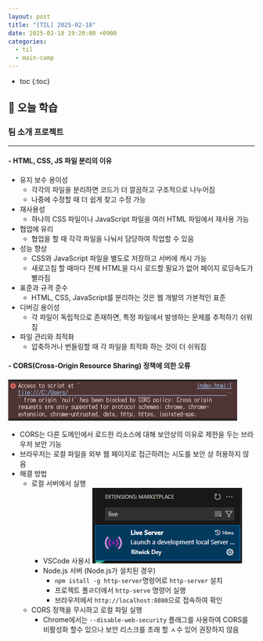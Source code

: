 ```yaml
---
layout: post
title: "[TIL] 2025-02-18"
date: 2025-02-18 19:20:00 +0900
categories: 
  - til
  - main-camp
---
```


* toc
{:toc}

## 📖 오늘 학습
### 팀 소개 프로젝트

<!-- <h4> 📃 </h4> -->

---

#### - HTML, CSS, JS 파일 분리의 이유
- 유지 보수 용이성
  - 각각의 파일을 분리하면 코드가 더 깔끔하고 구조적으로 나누어짐
  - 나중에 수정할 때 더 쉽게 찾고 수정 가능
- 재사용성
  - 하나의 CSS 파일이나 JavaScript 파일을 여러 HTML 파일에서 재사용 가능
- 협업에 유리
  - 협업을 할 때 각각 파일을 나눠서 담당하여 작업할 수 있음
- 성능 향상
  - CSS와 JavaScript 파일을 별도로 저장하고 서버에 캐시 가능
  - 새로고침 할 때마다 전체 HTML을 다시 로드할 필요가 없어 페이지 로딩속도가 빨라짐
- 표준과 규격 준수
  - HTML, CSS, JavaScript를 분리하는 것은 웹 개발의 가본적인 표준
- 디버깅 용이성
  - 각 파일이 독립적으로 존재하면, 특정 파일에서 발생하는 문제를 추적하기 쉬워짐
- 파일 관리와 최적화
  - 압축하거나 번들링할 때 각 파일을 최적화 하는 것이 더 쉬워짐

#### - CORS(Cross-Origin Resource Sharing) 정책에 의한 오류

![main-til-1-1](/assets/img/blog/main-til/main-til-1-1.png)
- CORS는 다른 도메인에서 로드한 리소스에 대해 보안상의 이유로 제한을 두는 브라우저 보안 기능
- 브라우저는 로컬 파일을 외부 웹 페이지로 접근하려는 시도를 보안 상 허용하지 않음
- 해결 방법
  - 로컬 서버에서 실행
    - VSCode 사용시
    ![main-til-1-2](/assets/img/blog/main-til/main-til-1-2.png)  
    - Node.js 서버 (Node.js가 설치된 경우)
      - `npm istall -g http-server`명령어로 `http-server` 설치
      - 프로젝트 폴ㄹ더에서 `http-serve` 명령어 실행
      - 브라우저에서 `http://localhost:8080`으로 접속하여 확인
  - CORS 정책을 무시하고 로컬 파일 실행
    - Chrome에서는 `--disable-web-security` 플래그를 사용하여 CORS를 비활성화 할수 있으나 보안 리스크를 초래 할 ㅅ수 있어 권장하지 않음


<!-- --- -->

<!-- <h2> 💬 </h2> -->

<!-- <h4>  </h4> -->
